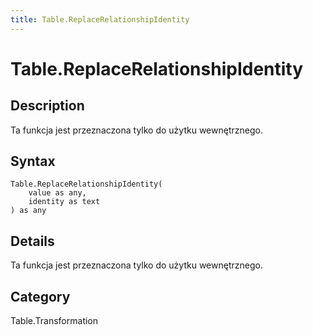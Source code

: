 ```yaml
---
title: Table.ReplaceRelationshipIdentity
---
```


# Table.ReplaceRelationshipIdentity


## Description

Ta funkcja jest przeznaczona tylko do użytku wewnętrznego.


## Syntax

```powerquery
Table.ReplaceRelationshipIdentity(
    value as any,
    identity as text
) as any
```


## Details

Ta funkcja jest przeznaczona tylko do użytku wewnętrznego.



## Category
Table.Transformation
